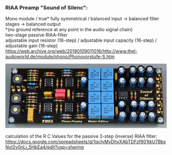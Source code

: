 ### RIAA Preamp "Sound of Silenc":  
Mono module / true\* fully symmetrical / balanced input -> balanced filter stages -> balanced output  
\*(no ground reference at any point in the audio signal chain)  
two-stage passive RIAA-filter  
adjustable input resistor (16-step) / adjustable input capacity (16-step) / adjustable gain (16-step)  
https://web.archive.org/web/20190109011016/http://www.thel-audioworld.de/module/phono/Phonovorstufe-S.htm  
  
<img src="../../pics/Sound_of_Silence_2021.jpg" />  
  
calculation of the R C Values for the passive 2-step (inverse) RIAA filter:  
https://docs.google.com/spreadsheets/d/1qcIyMvDhxXAbTDFzf901tkU7BbxNvI2y0nLj_5HbEa4/edit?usp=sharing  

